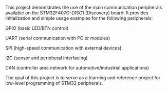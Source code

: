 This project demonstrates the use of the main communication peripherals available on the STM32F407G-DISC1 (Discovery) board.
It provides initialization and simple usage examples for the following peripherals:

GPIO (basic LED/BTN control)

UART (serial communication with PC or modules)

SPI (high-speed communication with external devices)

I2C (sensor and peripheral interfacing)

CAN (controller area network for automotive/industrial applications)

The goal of this project is to serve as a learning and reference project for low-level programming of STM32 peripherals.
